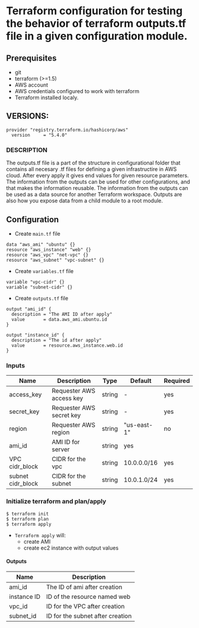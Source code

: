 # Terraform configuration for testing the behavior of terraform outputs.tf file in a given configuration module.

## Prerequisites

- git
- terraform (>=1.5)
- AWS account
- AWS credentials configured to work with terraform
- Terraform installed localy. 

## VERSIONS: 
```
provider "registry.terraform.io/hashicorp/aws"
  version     = "5.4.0"
```

### DESCRIPTION

The outputs.tf file is a part of the structure in configurational folder that contains all necesary .tf files for defining a given infrastructire in AWS 
cloud. After every apply it gives end values for given resource parameters. The information from the outputs can be used for other configurations, and that makes the 
information reusable. The information from the outputs can be used as a data source for another Terraform workspace. Outputs are also how you expose data from a child 
module to a root module. 

## Configuration

- Create `main.tf` file
```
data "aws_ami" "ubuntu" {}
resource "aws_instance" "web" {}
resource "aws_vpc" "net-vpc" {}
resource "aws_subnet" "vpc-subnet" {}
```
  
- Create `variables.tf` file
```
variable "vpc-cidr" {}
variable "subnet-cidr" {}
```

- Create `outputs.tf` file
```
output "ami_id" {
  description = "The AMI ID after apply"
  value       = data.aws_ami.ubuntu.id
}

output "instance_id" {
  description = "The id after apply"
  value       = resource.aws_instance.web.id
}
```

### Inputs

| Name  |	Description |	Type |  Default |	Required
| ----- | ----------- | ---- |  ------- | --------
| access_key | Requester AWS access key | string | - | yes
| secret_key | Requester AWS secret key | string | - | yes
| region | Requester AWS region | string | "us-east-1" | no
| ami_id | AMI ID for server | string | yes
| VPC cidr_block | CIDR for the vpc | string | 10.0.0.0/16 | yes
| subnet cidr_block | CIDR for the subnet | string | 10.0.1.0/24 | yes 

### Initialize terraform and plan/apply

```
$ terraform init
$ terraform plan
$ terraform apply
```

- `Terraform apply` will:
  - create AMI 
  - create ec2 instance with output values
    
#### Outputs

| Name  |	Description 
| ----- | ----------- 
| ami_id | The ID of ami after creation
| instance ID  | ID of the resource named web
| vpc_id | ID for the VPC after creation
| subnet_id | ID for the subnet after creation

